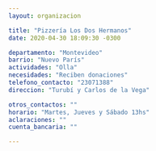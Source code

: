 ```yaml
---
layout: organizacion

title: "Pizzería Los Dos Hermanos"
date: 2020-04-30 18:09:30 -0300

departamento: "Montevideo"
barrio: "Nuevo París"
actividades: "Olla"
necesidades: "Reciben donaciones"
telefono_contacto: "23071388"
direccion: "Turubí y Carlos de la Vega"

otros_contactos: ""
horario: "Martes, Jueves y Sábado 13hs"
aclaraciones: ""
cuenta_bancaria: ""

---
```

